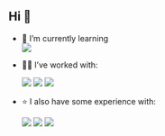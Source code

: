 ## Hi 👋

- 🌱 I’m currently learning  
  <img src="https://img.shields.io/badge/C%2B%2B-00599C?style=for-the-badge&logo=c%2B%2B&logoColor=white"/> 

- 👨‍💻 I’ve worked with:  
  <p>
    <img src="https://img.shields.io/badge/Lua-2C2D72?style=for-the-badge&logo=lua&logoColor=white"/> 
    <img src="https://img.shields.io/badge/Python-FFD43B?style=for-the-badge&logo=python&logoColor=blue"/> 
    <img src="https://img.shields.io/badge/JavaScript-323330?style=for-the-badge&logo=javascript&logoColor=F7DF1E"/> 
  </p>

- ⭐ I also have some experience with:
  <p>
    <img src="https://img.shields.io/badge/C%23-239120?style=for-the-badge&logo=csharp&logoColor=white"/>
    <img src="https://img.shields.io/badge/HTML5-E34F26?style=for-the-badge&logo=html5&logoColor=white"/>
    <img src="https://img.shields.io/badge/CSS3-1572B6?style=for-the-badge&logo=css3&logoColor=white"/>
  </p>
